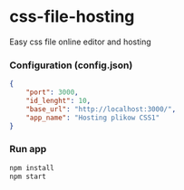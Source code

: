 # css-file-hosting
Easy css file online editor and hosting <br>

### Configuration (config.json)

```json
{
    "port": 3000,
    "id_lenght": 10,
    "base_url": "http://localhost:3000/",
    "app_name": "Hosting plikow CSS1"
}
```

### Run app

```bash
npm install
npm start
```
